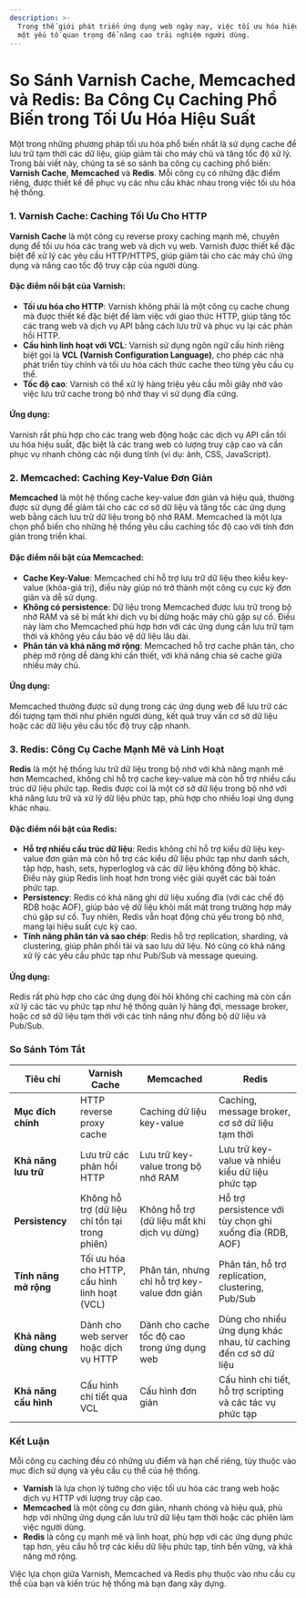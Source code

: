 ```yaml
---
description: >-
  Trong thế giới phát triển ứng dụng web ngày nay, việc tối ưu hóa hiệu suất là
  một yếu tố quan trọng để nâng cao trải nghiệm người dùng.
---
```


# So Sánh Varnish Cache, Memcached và Redis: Ba Công Cụ Caching Phổ Biến trong Tối Ưu Hóa Hiệu Suất

Một trong những phương pháp tối ưu hóa phổ biến nhất là sử dụng cache để lưu trữ tạm thời các dữ liệu, giúp giảm tải cho máy chủ và tăng tốc độ xử lý. Trong bài viết này, chúng ta sẽ so sánh ba công cụ caching phổ biến: **Varnish Cache**, **Memcached** và **Redis**. Mỗi công cụ có những đặc điểm riêng, được thiết kế để phục vụ các nhu cầu khác nhau trong việc tối ưu hóa hệ thống.

### 1. **Varnish Cache**: Caching Tối Ưu Cho HTTP

**Varnish Cache** là một công cụ reverse proxy caching mạnh mẽ, chuyên dụng để tối ưu hóa các trang web và dịch vụ web. Varnish được thiết kế đặc biệt để xử lý các yêu cầu HTTP/HTTPS, giúp giảm tải cho các máy chủ ứng dụng và nâng cao tốc độ truy cập của người dùng.

#### **Đặc điểm nổi bật của Varnish:**

* **Tối ưu hóa cho HTTP**: Varnish không phải là một công cụ cache chung mà được thiết kế đặc biệt để làm việc với giao thức HTTP, giúp tăng tốc các trang web và dịch vụ API bằng cách lưu trữ và phục vụ lại các phản hồi HTTP.
* **Cấu hình linh hoạt với VCL**: Varnish sử dụng ngôn ngữ cấu hình riêng biệt gọi là **VCL (Varnish Configuration Language)**, cho phép các nhà phát triển tùy chỉnh và tối ưu hóa cách thức cache theo từng yêu cầu cụ thể.
* **Tốc độ cao**: Varnish có thể xử lý hàng triệu yêu cầu mỗi giây nhờ vào việc lưu trữ cache trong bộ nhớ thay vì sử dụng đĩa cứng.

#### **Ứng dụng**:

Varnish rất phù hợp cho các trang web động hoặc các dịch vụ API cần tối ưu hóa hiệu suất, đặc biệt là các trang web có lượng truy cập cao và cần phục vụ nhanh chóng các nội dung tĩnh (ví dụ: ảnh, CSS, JavaScript).

### 2. **Memcached**: Caching Key-Value Đơn Giản

**Memcached** là một hệ thống cache key-value đơn giản và hiệu quả, thường được sử dụng để giảm tải cho các cơ sở dữ liệu và tăng tốc các ứng dụng web bằng cách lưu trữ dữ liệu trong bộ nhớ RAM. Memcached là một lựa chọn phổ biến cho những hệ thống yêu cầu caching tốc độ cao với tính đơn giản trong triển khai.

#### **Đặc điểm nổi bật của Memcached:**

* **Cache Key-Value**: Memcached chỉ hỗ trợ lưu trữ dữ liệu theo kiểu key-value (khóa-giá trị), điều này giúp nó trở thành một công cụ cực kỳ đơn giản và dễ sử dụng.
* **Không có persistence**: Dữ liệu trong Memcached được lưu trữ trong bộ nhớ RAM và sẽ bị mất khi dịch vụ bị dừng hoặc máy chủ gặp sự cố. Điều này làm cho Memcached phù hợp hơn với các ứng dụng cần lưu trữ tạm thời và không yêu cầu bảo vệ dữ liệu lâu dài.
* **Phân tán và khả năng mở rộng**: Memcached hỗ trợ cache phân tán, cho phép mở rộng dễ dàng khi cần thiết, với khả năng chia sẻ cache giữa nhiều máy chủ.

#### **Ứng dụng**:

Memcached thường được sử dụng trong các ứng dụng web để lưu trữ các đối tượng tạm thời như phiên người dùng, kết quả truy vấn cơ sở dữ liệu hoặc các dữ liệu yêu cầu tốc độ truy cập nhanh.

### 3. **Redis**: Công Cụ Cache Mạnh Mẽ và Linh Hoạt

**Redis** là một hệ thống lưu trữ dữ liệu trong bộ nhớ với khả năng mạnh mẽ hơn Memcached, không chỉ hỗ trợ cache key-value mà còn hỗ trợ nhiều cấu trúc dữ liệu phức tạp. Redis được coi là một cơ sở dữ liệu trong bộ nhớ với khả năng lưu trữ và xử lý dữ liệu phức tạp, phù hợp cho nhiều loại ứng dụng khác nhau.

#### **Đặc điểm nổi bật của Redis:**

* **Hỗ trợ nhiều cấu trúc dữ liệu**: Redis không chỉ hỗ trợ kiểu dữ liệu key-value đơn giản mà còn hỗ trợ các kiểu dữ liệu phức tạp như danh sách, tập hợp, hash, sets, hyperloglog và các dữ liệu không đồng bộ khác. Điều này giúp Redis linh hoạt hơn trong việc giải quyết các bài toán phức tạp.
* **Persistency**: Redis có khả năng ghi dữ liệu xuống đĩa (với các chế độ RDB hoặc AOF), giúp bảo vệ dữ liệu khỏi mất mát trong trường hợp máy chủ gặp sự cố. Tuy nhiên, Redis vẫn hoạt động chủ yếu trong bộ nhớ, mang lại hiệu suất cực kỳ cao.
* **Tính năng phân tán và sao chép**: Redis hỗ trợ replication, sharding, và clustering, giúp phân phối tải và sao lưu dữ liệu. Nó cũng có khả năng xử lý các yêu cầu phức tạp như Pub/Sub và message queuing.

#### **Ứng dụng**:

Redis rất phù hợp cho các ứng dụng đòi hỏi không chỉ caching mà còn cần xử lý các tác vụ phức tạp như hệ thống quản lý hàng đợi, message broker, hoặc cơ sở dữ liệu tạm thời với các tính năng như đồng bộ dữ liệu và Pub/Sub.

### So Sánh Tóm Tắt

| Tiêu chí                | **Varnish Cache**                              | **Memcached**                                 | **Redis**                                                       |
| ----------------------- | ---------------------------------------------- | --------------------------------------------- | --------------------------------------------------------------- |
| **Mục đích chính**      | HTTP reverse proxy cache                       | Caching dữ liệu key-value                     | Caching, message broker, cơ sở dữ liệu tạm thời                 |
| **Khả năng lưu trữ**    | Lưu trữ các phản hồi HTTP                      | Lưu trữ key-value trong bộ nhớ RAM            | Lưu trữ key-value và nhiều kiểu dữ liệu phức tạp                |
| **Persistency**         | Không hỗ trợ (dữ liệu chỉ tồn tại trong phiên) | Không hỗ trợ (dữ liệu mất khi dịch vụ dừng)   | Hỗ trợ persistence với tùy chọn ghi xuống đĩa (RDB, AOF)        |
| **Tính năng mở rộng**   | Tối ưu hóa cho HTTP, cấu hình linh hoạt (VCL)  | Phân tán, nhưng chỉ hỗ trợ key-value đơn giản | Phân tán, hỗ trợ replication, clustering, Pub/Sub               |
| **Khả năng dùng chung** | Dành cho web server hoặc dịch vụ HTTP          | Dành cho cache tốc độ cao trong ứng dụng web  | Dùng cho nhiều ứng dụng khác nhau, từ caching đến cơ sở dữ liệu |
| **Khả năng cấu hình**   | Cấu hình chi tiết qua VCL                      | Cấu hình đơn giản                             | Cấu hình chi tiết, hỗ trợ scripting và các tác vụ phức tạp      |

### Kết Luận

Mỗi công cụ caching đều có những ưu điểm và hạn chế riêng, tùy thuộc vào mục đích sử dụng và yêu cầu cụ thể của hệ thống.

* **Varnish** là lựa chọn lý tưởng cho việc tối ưu hóa các trang web hoặc dịch vụ HTTP với lượng truy cập cao.
* **Memcached** là một công cụ đơn giản, nhanh chóng và hiệu quả, phù hợp với những ứng dụng cần lưu trữ dữ liệu tạm thời hoặc các phiên làm việc người dùng.
* **Redis** là công cụ mạnh mẽ và linh hoạt, phù hợp với các ứng dụng phức tạp hơn, yêu cầu hỗ trợ các kiểu dữ liệu phức tạp, tính bền vững, và khả năng mở rộng.

Việc lựa chọn giữa Varnish, Memcached và Redis phụ thuộc vào nhu cầu cụ thể của bạn và kiến trúc hệ thống mà bạn đang xây dựng.
